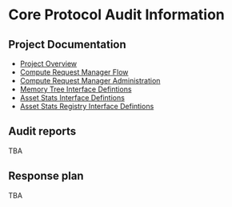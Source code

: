# Core Protocol Audit Information

## Project Documentation

- [Project Overview](overview.md)
- [Compute Request Manager Flow](crm_flow.md)
- [Compute Request Manager Administration](crm_admin.md)
- [Memory Tree Interface Defintions](mt_spec.md)
- [Asset Stats Interface Defintions](as_spec.md)
- [Asset Stats Registry Interface Defintions](asr_spec.md)

## Audit reports

TBA

## Response plan

TBA
